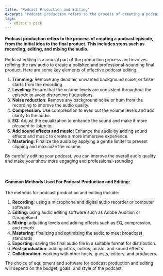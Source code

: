 ```yaml
---
title: "Podcast Production and Editing"
excerpt: "Podcast production refers to the process of creating a podcast episode, from the initial idea to the final product. This includes steps such as recording, editing and mixing the audio."
tags:
  - editor's pick
---
```


#### Podcast production refers to the process of creating a podcast episode, from the initial idea to the final product. This includes steps such as recording, editing, and mixing the audio.

<p className="text-md"> Podcast editing is a crucial part of the production process and involves refining the raw audio to create a polished and professional-sounding final product. Here are some key elements of effective podcast editing:</p>

1. **Trimming:** Remove any dead air, unwanted background noise, or false starts from the recording.
1. **Leveling:** Ensure that the volume levels are consistent throughout the episode to avoid distracting fluctuations.
1. **Noise reduction:** Remove any background noise or hum from the recording to improve the audio quality.
1. **Compression:** Use compression to even out the volume levels and add clarity to the audio.
1. **EQ:** Adjust the equalization to enhance the sound and make it more pleasant to listen to.
1. **Add sound effects and music:** Enhance the audio by adding sound effects and music to create a more immersive experience.
1. **Mastering:** Finalize the audio by applying a gentle limiter to prevent clipping and maximize the volume.

<p className="text-md">
By carefully editing your podcast, you can improve the overall audio quality and make your show more engaging and professional-sounding
</p>

<br>

#### Common Methods Used For Podcast Production and Editing:

<p className="text-md">The methods for podcast production and editing include:
</p>

1. **Recording:** using a microphone and digital audio recorder or computer software
1. **Editing:** using audio editing software such as Adobe Audition or GarageBand
1. **Mixing:** adjusting levels and adding effects such as EQ, compression, and reverb
1. **Mastering:** finalizing and optimizing the audio to meet broadcast standards
1. **Exporting:** saving the final audio file in a suitable format for distribution.
1. **Post-production:** adding intros, outros, music, and sound effects
1. **Collaboration:** working with other hosts, guests, editors, and producers.

<p className="text-md">The choice of equipment and software for podcast production and editing will depend on the budget, goals, and style of the podcast.
</p>
